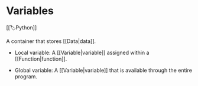 
# Variables

[[🏷️Python]]

A container that stores [[Data|data]].

- Local variable: A [[Variable|variable]] assigned within a [[Function|function]].

- Global variable: A [[Variable|variable]] that is available through the entire program.
